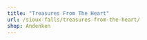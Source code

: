 ```yaml
---
title: "Treasures From The Heart"
url: /sioux-falls/treasures-from-the-heart/
shop: Andenken
---
```

